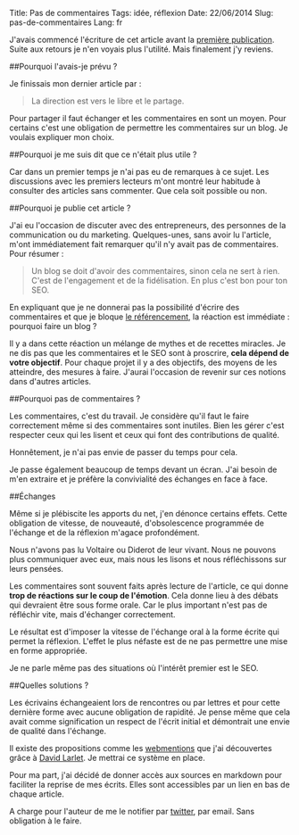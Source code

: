 Title: Pas de commentaires
Tags: idée, réflexion
Date: 22/06/2014
Slug: pas-de-commentaires
Lang: fr


J'avais commencé l'écriture de cet article avant la [première publication](http://lionelchanson.fr/contribution.html 
"Contribution"). Suite aux retours je n'en voyais plus l'utilité. Mais finalement j'y reviens.

##Pourquoi l'avais-je prévu ?

Je finissais mon dernier article par :
> La direction est vers le libre et le partage.

Pour partager il faut échanger et les commentaires en sont un moyen. Pour certains c'est une obligation de permettre 
les commentaires sur un blog. Je voulais expliquer mon choix.

##Pourquoi je me suis dit que ce n'était plus utile ?

Car dans un premier temps je n'ai pas eu de remarques à ce sujet. Les discussions avec les premiers lecteurs m'ont 
montré leur habitude à consulter des articles sans commenter. Que cela soit possible ou non.

##Pourquoi je publie cet article ?

J'ai eu l'occasion de discuter avec des entrepreneurs, des personnes de la communication ou du marketing. 
Quelques-unes, sans avoir lu l'article, m'ont immédiatement fait remarquer qu'il n'y avait pas de commentaires. Pour 
résumer :
> Un blog se doit d'avoir des commentaires, sinon cela ne sert à rien. C'est de l'engagement et de la fidélisation. En 
> plus c'est bon pour ton SEO.

En expliquant que je ne donnerai pas la possibilité d'écrire des commentaires et que je bloque [le 
référencement](http://lionelchanson.fr/robots.txt), la réaction est immédiate : pourquoi faire un blog ?

Il y a dans cette réaction un mélange de mythes et de recettes miracles. Je ne dis pas que les commentaires et le SEO 
sont à proscrire, **cela dépend de votre objectif**. Pour chaque projet il y a des objectifs, des moyens de les 
atteindre, des mesures à faire. J'aurai l'occasion de revenir sur ces notions dans d'autres articles.

##Pourquoi pas de commentaires ?

Les commentaires, c'est du travail. Je considère qu'il faut le faire correctement même si des commentaires sont 
inutiles. Bien les gérer c'est respecter ceux qui les lisent et ceux qui font des contributions de qualité.

Honnêtement, je n'ai pas envie de passer du temps pour cela.

Je passe également beaucoup de temps devant un écran. J'ai besoin de m'en extraire et je préfère la convivialité des 
échanges en face à face.

##Échanges

Même si je plébiscite les apports du net, j'en dénonce certains effets. Cette obligation de vitesse, de nouveauté, 
d'obsolescence programmée de l'échange et de la réflexion m'agace profondément.

Nous n'avons pas lu Voltaire ou Diderot de leur vivant. Nous ne pouvons plus communiquer avec eux, mais nous les lisons 
et nous réfléchissons sur leurs pensées.

Les commentaires sont souvent faits après lecture de l'article, ce qui donne **trop de réactions sur le coup de 
l'émotion**. Cela donne lieu à des débats qui devraient être sous forme orale. Car le plus important n'est pas de 
réfléchir vite, mais d'échanger correctement.

Le résultat est d'imposer la vitesse de l'échange oral à la forme écrite qui permet la réflexion. L'effet le plus 
néfaste est de ne pas permettre une mise en forme appropriée.

Je ne parle même pas des situations où l'intérêt premier est le SEO.

##Quelles solutions ?

Les écrivains échangeaient lors de rencontres ou par lettres et pour cette dernière forme avec aucune obligation de 
rapidité. Je pense même que cela avait comme signification un respect de l'écrit initial et démontrait une envie de 
qualité dans l'échange.

Il existe des propositions comme les [webmentions](https://en.wikipedia.org/wiki/WebMention) que j'ai découvertes grâce 
à [David Larlet](https://larlet.fr/). Je mettrai ce système en place.

Pour ma part, j'ai décidé de donner accès aux sources en markdown pour faciliter la reprise de mes écrits. Elles sont 
accessibles par un lien en bas de chaque article.

A charge pour l'auteur de me le notifier par [twitter](https://twitter.com/liochan), par email. Sans obligation à le 
faire.

